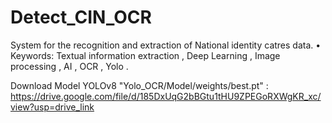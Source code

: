 # Detect_CIN_OCR
System for the recognition and extraction of National identity catres data. • Keywords: Textual information extraction , Deep Learning , Image processing  , AI , OCR  , Yolo .

Download Model YOLOv8 "Yolo_OCR/Model/weights/best.pt" :
https://drive.google.com/file/d/185DxUqG2bBGtu1tHU9ZPEGoRXWgKR_xc/view?usp=drive_link
